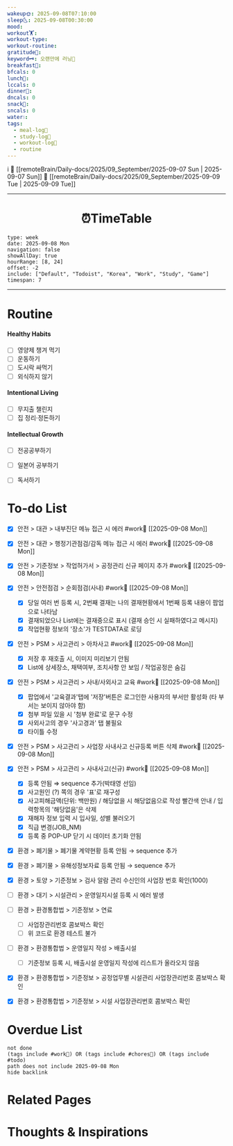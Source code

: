 ```yaml
---
wakeup🌞: 2025-09-08T07:10:00
sleep🌜: 2025-09-08T00:30:00
mood:
workout🏋️:
workout-type:
workout-routine:
gratitude🙏:
keyword🗝️: 오랜만에 러닝🏃
breakfast🍳:
bfcals: 0
lunch🍚:
lccals: 0
dinner🥗:
dncals: 0
snack🍬:
sncals: 0
water💧:
tags:
  - meal-log📝
  - study-log📓
  - workout-log💪
  - routine
---
```

i
🔺 [[remoteBrain/Daily-docs/2025/09_September/2025-09-07 Sun | 2025-09-07 Sun]]
🔻 [[remoteBrain/Daily-docs/2025/09_September/2025-09-09 Tue | 2025-09-09 Tue]]
___
<h1> <center>⏰TimeTable </center> </h1>

```gEvent
type: week
date: 2025-09-08 Mon
navigation: false
showAllDay: true
hourRange: [8, 24]
offset: -2
include: ["Default", "Todoist", "Korea", "Work", "Study", "Game"]
timespan: 7
```

--- 


# Routine 

####  Healthy Habits
- [ ] 영양제 챙겨 먹기
- [ ] 운동하기
- [ ] 도시락 싸먹기 
- [ ] 외식하지 않기 

####  Intentional Living 
- [ ] 무지출 챌린지 
- [ ] 집 정리·정돈하기

#### Intellectual Growth
- [ ] 전공공부하기
- [ ] 일본어 공부하기
- [ ] 독서하기



# To-do List

- [x] 안전 > 대관 > 내부진단 메뉴 접근 시 에러  #work💼 [[2025-09-08 Mon]]
- [x] 안전 > 대관 > 행정기관점검/감독 메뉴 접근 시 에러  #work💼  [[2025-09-08 Mon]]
- [x] 안전 > 기준정보 > 작업허가서 > 공정관리 신규 페이지 추가 #work💼 [[2025-09-08 Mon]]
- [x] 안전 > 안전점검 > 순회점검(사내) #work💼  [[2025-09-08 Mon]]
	- [x] 당일 여러 번 등록 시, 2번째 결재는 나의 결재현황에서 1번째 등록 내용이 팝업으로 나타남
	- [x] 결재되었으나 List에는 결재중으로 표시 (결재 승인 시 실패하였다고 메시지)
	- [x] 작업현황 정보의 '장소'가 TESTDATA로 로딩
- [x] 안전 > PSM > 사고관리 > 아차사고 #work💼  [[2025-09-08 Mon]]
	- [x] 저장 후 재호출 시, 이미지 미리보기 안됨
	- [x] List에 상세장소, 채택여부, 조치사항 안 보임 / 작업공정은 숨김
- [x] 안전 > PSM > 사고관리 > 사내/사외사고 교육 #work💼 [[2025-09-08 Mon]]
	- [x] 팝업에서 '교육결과'탭에 '저장'버튼은 로그인한 사용자의 부서만 활성화 (타 부서는 보이지 않아야 함)
	- [x] 첨부 파일 있을 시 '첨부 완료'로 문구 수정
	- [x] 사외사고의 경우 '사고경과' 탭 불필요
	- [x] 타이틀 수정
- [x] 안전 > PSM > 사고관리 > 사업장 사내사고 신규등록 버튼 삭제 #work💼 [[2025-09-08 Mon]]
- [x] 안전 > PSM > 사고관리 > 사내사고(신규)  #work💼 [[2025-09-08 Mon]]
	- [x] 등록 안됨 ⇒ sequence 추가(박태영 선임)
	- [x] 사고원인 (?) 쪽의 경우 '표'로 재구성
	- [x] 사고피해금액(단위: 백만원) / 해당없을 시 해당없음으로 작성 빨간색 안내 / 입력항목의 '해당없음'은 삭제
	- [x] 재해자 정보 입력 시 입사일, 성별 불러오기
	- [x] 직급 변경(JOB_NM)
	- [x] 등록 중 POP-UP 닫기 시 데이터 초기화 안됨
- [x] 환경 > 폐기물 > 폐기물 계약현황 등록 안됨 → sequence 추가
- [x] 환경 > 폐기물 > 유해성정보자료 등록 안됨 → sequence 추가
- [x] 환경 > 토양 > 기준정보 > 검사 알람 관리 수신인의 사업장 번호 확인(1000)
- [ ] 환경 > 대기 > 시설관리 > 운영일지시설 등록 시 에러 발생
- [ ] 환경 > 환경통합법 > 기준정보 > 연료
	- [ ] 사업장관리번호 콤보박스 확인
	- [ ] 위 코드로 환경 테스트 불가
- [ ] 환경 > 환경통합법 > 운영일지 작성 > 배출시설 
	- [ ] 기준정보 등록 시, 배출시설 운영일지 작성에 리스트가 올라오지 않음
- [x] 환경 > 환경통합법 > 기준정보 > 공정업무별 시설관리 사업장관리번호 콤보박스 확인
- [x] 환경 > 환경통합법 > 기준정보 > 시설 사업장관리번호 콤보박스 확인


# Overdue List
```tasks
not done
(tags include #work💼) OR (tags include #chores🧺) OR (tags include #todo)
path does not include 2025-09-08 Mon
hide backlink
```

# Related Pages



# Thoughts & Inspirations

